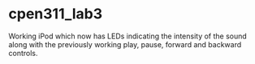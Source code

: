 # cpen311_lab3
Working iPod which now has LEDs indicating the intensity of the sound along with the previously working play, pause, forward and backward controls.
